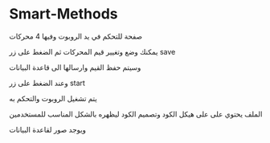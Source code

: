 # Smart-Methods
صفحة للتحكم في يد الروبوت وفيها 4 محركات 


يمكنك وضع وتغيير قيم المحركات ثم الضغط على زر save 


وسيتم حفظ القيم وارسالها الى قاعدة البيانات 


وعند الضغط على زر start 


يتم تشغيل الروبوت والتحكم به 


الملف يحتوي على على هيكل الكود وتصميم الكود ليظهره بالشكل المناسب للمستخدمين 


ويوجد صور لقاعدة البيانات 
